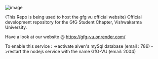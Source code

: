 ![image](https://github.com/user-attachments/assets/5dacc23c-9100-48bc-b281-45512253a7cd)

(This Repo is being used to host the gfg vu official website)
Official development repository for the GfG Student Chapter, Vishwakarma University.

Have a look at our website @ https://gfg-vu.onrender.com/

To enable this service : 
->activate aiven's mySql database (email : 786)
->restart the nodejs service with the name GfG-VU (email: 2004)
